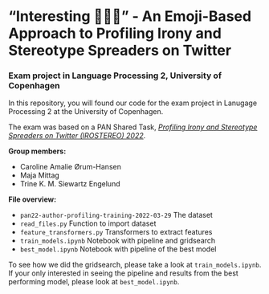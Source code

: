 # “Interesting 🤦🏾‍♀️” - An Emoji-Based Approach to Profiling Irony and Stereotype Spreaders on Twitter

### Exam project in Language Processing 2, University of Copenhagen

In this repository, you will found our code for the exam project in Lanugage Processing 2 at the University of Copenhagen.

The exam was based on a PAN Shared Task, [*Profiling Irony and Stereotype Spreaders on Twitter (IROSTEREO) 2022*](https://pan.webis.de/clef22/pan22-web/author-profiling.html).

**Group members:**
  - Caroline Amalie Ørum-Hansen
  - Maja Mittag
  - Trine K. M. Siewartz Engelund


 **File overview:**

*   `pan22-author-profiling-training-2022-03-29` The dataset
*   `read_files.py` Function to import dataset
*   `feature_transformers.py` Transformers to extract features
*   `train_models.ipynb` Notebook with pipeline and gridsearch
*   `best_model.ipynb` Notebook with pipeline of the best model

To see how we did the gridsearch, please take a look at `train_models.ipynb`. If your only interested in seeing the pipeline and results from the best performing model, please look at `best_model.ipynb`.
